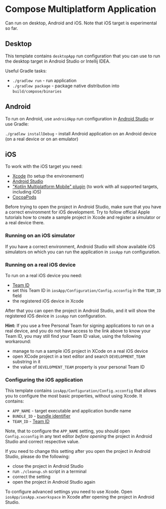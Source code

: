 # Compose Multiplatform Application

Сan run on desktop, Android and iOS.
Note that iOS target is experimental so far.

## Desktop
This template contains  `desktopApp` run configuration that you can use to run the desktop target in Android Studio or Intellij IDEA.

Useful Gradle tasks:
- `./gradlew run` - run application
- `./gradlew package` - package native distribution into `build/compose/binaries`

## Android
To run on Android, use `androidApp` run configuration in [Android Studio](https://developer.android.com/studio)
or use Gradle:

`./gradlew installDebug` - install Android application on an Android device (on a real device or on an emulator)

## iOS

To work with the iOS target you need:
- [Xcode](https://developer.apple.com/xcode/) (to setup the environement)
- [Android Studio](https://developer.android.com/studio)
- ["Kotlin Multiplatform Mobile" plugin](https://plugins.jetbrains.com/plugin/14936-kotlin-multiplatform-mobile) (to work with all supported targets, including iOS)
- [CocoaPods](https://kotlinlang.org/docs/native-cocoapods.html)

Before trying to open the project in Android Studio, make sure that you have a correct environment for iOS development. 
Try to follow official Apple tutorials how to create a sample project in Xcode 
and register a simulator or a real device there.

### Running on an iOS simulator

If you have a correct environment, Android Studio will show available iOS simulators on which you can run the application
in `iosApp` run configuration.

### Running on a real iOS device

To run on a real iOS device you need:
- [Team ID](https://developer.apple.com/help/account/manage-your-team/locate-your-team-id/#:~:text=A%20Team%20ID%20is%20a,developer%20in%20App%20Store%20Connect.)
- set this Team ID in `iosApp/Configuration/Config.xcconfig` in the `TEAM_ID` field
- the registered iOS device in Xcode

After that you can open the project in Android Studio, and it will show the registered iOS device in `iosApp` 
run configuration.

**Hint:**
If you use a free Personal Team for signing applications to run on a real device, 
and you do not have access to the link above to know your Team ID, you may still find your Team ID value,
using the following workaround:
- manage to run a sample iOS project in XCode on a real iOS device 
- open XCode project in a text editor and search `DEVELOPMENT_TEAM` substring in it
- the value of `DEVELOPMENT_TEAM` property is your personal Team ID


### Configuring the iOS application

This template contains `iosApp/Configuration/Config.xcconfig` that allows you to configure the most basic properties, without using Xcode. It contains:
- `APP_NAME` - target executable and application bundle name
- `BUNDLE_ID` - [bundle identifier](https://developer.apple.com/documentation/bundleresources/information_property_list/cfbundleidentifier#discussion)
- `TEAM_ID` - [Team ID](https://developer.apple.com/help/account/manage-your-team/locate-your-team-id/#:~:text=A%20Team%20ID%20is%20a,developer%20in%20App%20Store%20Connect.)

Note, that to configure the `APP_NAME` setting, you should open `Config.xcconfig` in any text editor *before opening* the project in Android Studio and correct respective value.

If you need to change this setting after you open the project in Android Studio, please do the following:
- close the project in Android Studio
- run `./cleanup.sh` script in a terminal
- correct the setting
- open the project in Android Studio again

To configure advanced settings you need to use Xcode. Open `iosApp/iosApp.xcworkspace` in Xcode after opening the project in Android Studio.
